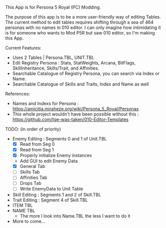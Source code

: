 This App is for Persona 5 Royal (PC) Modding.

The purpose of this app is to be a more user-friendly way of editing Tables.
The current method to edit tables requires shifting through a sea of 464 personas with no names in 010 editor.
I can only imagine how intimidating it is for someone who wants to Mod P5R but saw 010 editor, so I'm making this App.

Current Features:
  - Uses 2 Tables | Persona.TBL, UNIT.TBL
  - Edit Registry Persona : Stats, StatWeights, Arcana, BitFlags, SkillInheritance, Skills/Trait, and Affinities.
  - Searchable Catalogue of Registry Persona, you can search via Index or Name.
  - Searchable Catalogue of Skills and Traits, Index and Name as well

References:
  - Names and Indexs for Persona : https://amicitia.miraheze.org/wiki/Persona_5_Royal/Personas
  - This whole project wouldn't have been possible without this : https://github.com/tge-was-taken/010-Editor-Templates

TODO: (in order of priority)
  - Enemy Editing : Segments 0 and 1 of Unit.TBL
    - [x] Read from Seg 0
    - [x] Read from Seg 1
    - [x] Properly initialize Enemy instances
    - Add GUI to edit Enemy Data
    - [x] General Tab
    - [ ] Skills Tab 
    - [ ] Affinities Tab
    - [ ] Drops Tab 
    - [ ] Write EnemyData to Unit Table
  - Skill Editing : Segments 1 and 2 of Skill.TBL
  - Trait Editing : Segment 4 of Skill.TBL
  - ITEM TBL
  - NAME TBL
    - The more I look into Name.TBL the less I want to do it
  - More to come...